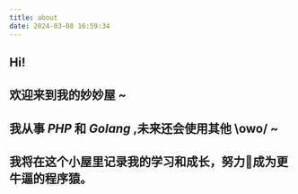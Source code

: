 ```yaml
---
title: about
date: 2024-03-08 16:59:34
---
```


Hi!
------
欢迎来到我的妙妙屋 ~
------
我从事 ***PHP*** 和 ***Golang*** ,未来还会使用其他 \owo/ ~
------
我将在这个小屋里记录我的学习和成长，努力💪成为更牛逼的程序猿。
------